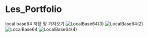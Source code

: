 # Les_Portfolio
local base64 저장 및 가져오기
![LocalBase64(3)](https://github.com/user-attachments/assets/817b5fe6-762b-495f-a1e7-8ccb238ab5dd)
![LocalBase64(2)](https://github.com/user-attachments/assets/d463babc-b31d-4872-9574-0354068958ae)
![LocalBase64](https://github.com/user-attachments/assets/d89bbe66-8741-42aa-8077-2aeebd43df49)
![LocalBase64(4)](https://github.com/user-attachments/assets/5f0bcc04-ef06-4c0e-a40c-7aaf99ba142a)

